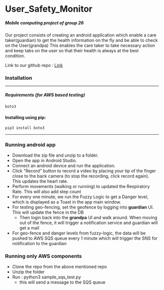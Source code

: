 # User_Safety_Monitor

##### Mobile computing project of group 26

Our project consists of creating an android application which enable a care taker(guardian) to get the health information on the fly and be able to check on the User(grandpa) This enables the care taker to take necessary action and keep tabs on the user so that their health is always at the best condition.

Link to our github repo : [Link](https://github.com/sreevatsava01/User_Safety_Monitor/tree/main)

### Installation

---

##### Requirements (for AWS based testing)

```
boto3
```

#### Installing using pip:

```
pip3 install boto3
```
--------------------
### Running android app
<!-- ## Instructions of how to execute the project -->
- Download the zip file and unzip to a folder.
- Open the app in Android Studio.
- Connect an android device and run the application.
- Click "Record" button to record a video by placing your tip of the finger close to the back camera (to stop the recording, click record again). This updates the heart rate.
- Perform movements (walking or running) to updated the Respiratory Rate. This will also add step count
- For every one minute, we run the Fuzzy Logic to get a Danger level, which is displayed as a Toast in the app main window.
- For testing geo-fencing, set the geofence by logging into **guardian** UI. This will update the fence in the DB
  - Then login back into the **grandpa** UI and walk around. When moving out of the fence, it will trigger a notification service and guardian will get a mail
- For geo-fence and danger levels from fuzzy-logic, the data will be pushed to AWS SQS queue every 1 minute which will trigger the SNS for notification to the guardian
  


<!-- - Clone the repo from the above mentioned repo
- Unzip and open the app in Android Studio
  - Upon running the app, a simple app appears on the phone
  - Add physical activity persmissions
- Walk around to get the steps
- Walk around to record respiratory rate
- For heart rate, record video by placing finger against camera and click **record** button -->



### Running only AWS components

- Clone the repo from the above mentioned repo
- Unzip the folder
- Run : python3 sample_sqs_test.py
  - this will send a message to the SQS queue



